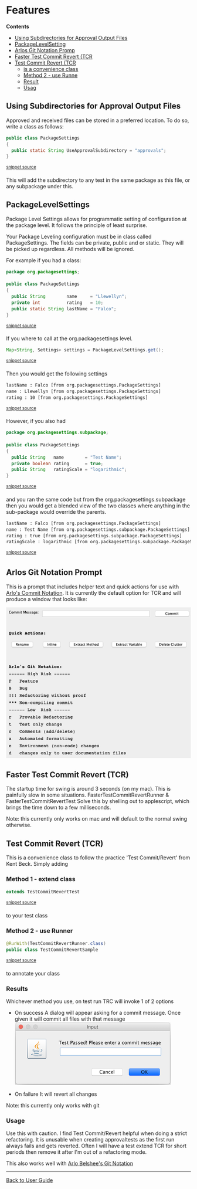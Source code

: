 <!--
GENERATED FILE - DO NOT EDIT
This file was generated by [MarkdownSnippets](https://github.com/SimonCropp/MarkdownSnippets).
Source File: /approvaltests/docs/mdsource/Features.source.md
To change this file edit the source file and then run MarkdownSnippets.
-->
<a id="top"></a>

# Features



<!-- START doctoc generated TOC please keep comment here to allow auto update -->
<!-- DON'T EDIT THIS SECTION, INSTEAD RE-RUN doctoc TO UPDATE -->
**Contents**

- [Using Subdirectories for Approval Output Files](#using-subdirectories-for-approval-output-files)
- [ PackageLevelSetting](#packagelevelsetting)
- [ Arlos Git Notation Promp](#arlos-git-notation-promp)
- [ Faster Test Commit Revert (TCR](#faster-test-commit-revert-tcr)
- [ Test Commit Revert (TCR](#test-commit-revert-tcr)
  - [ is a convenience class](#is-a-convenience-class)
  - [ Method 2 - use Runne](#method-2---use-runne)
  - [ Result](#result)
  - [ Usag](#usag)

<!-- END doctoc generated TOC please keep comment here to allow auto update -->
## Using Subdirectories for Approval Output Files
Approved and received files can be stored in a preferred location. To do so, write a class as follows: 

<!-- snippet: package_settings_approval_subdirectory -->
```java
public class PackageSettings
{
  public static String UseApprovalSubdirectory = "approvals";
}
```
<sup>[snippet source](/approvaltests/src/test/java/org/approvaltests/packagesettings/tests/PackageSettings.java#L3-L8)</sup>
<!-- endsnippet -->

This will add the subdirectory to any test in the same package as this file, or any subpackage under this.  

## PackageLevelSettings

Package Level Settings allows for programmatic setting of configuration at the package level. It follows the principle of least surprise.   

Your Package Leveling configuration must be in class called PackageSettings. The fields can be private, public and or static. They will be picked up regardless. All methods will be ignored.

For example if you had a class:

<!-- snippet: /approvaltests/src/test/java/org/packagesettings/PackageSettings.java -->
```java
package org.packagesettings;

public class PackageSettings
{
  public String        name     = "Llewellyn";
  private int          rating   = 10;
  public static String lastName = "Falco";
}

```
<sup>[snippet source](/approvaltests/src/test/java/org/packagesettings/PackageSettings.java#L1-L9)</sup>
<!-- endsnippet -->

If you where to call at the org.packagesettings level.

<!-- snippet: package_level_settings_get -->
```java
Map<String, Settings> settings = PackageLevelSettings.get();
```
<sup>[snippet source](/approvaltests/src/test/java/org/packagesettings/PackageSettingsTest.java#L13-L15)</sup>
<!-- endsnippet -->

Then you would get the following settings

<!-- snippet: /approvaltests/src/test/java/org/packagesettings/PackageSettingsTest.testRetriveValue.approved.txt -->
```txt
lastName : Falco [from org.packagesettings.PackageSettings] 
name : Llewellyn [from org.packagesettings.PackageSettings] 
rating : 10 [from org.packagesettings.PackageSettings] 

```
<sup>[snippet source](/approvaltests/src/test/java/org/packagesettings/PackageSettingsTest.testRetriveValue.approved.txt#L1-L4)</sup>
<!-- endsnippet -->

However, if you also had

<!-- snippet: /approvaltests/src/test/java/org/packagesettings/subpackage/PackageSettings.java -->
```java
package org.packagesettings.subpackage;

public class PackageSettings
{
  public String   name        = "Test Name";
  private boolean rating      = true;
  public String   ratingScale = "logarithmic";
}

```
<sup>[snippet source](/approvaltests/src/test/java/org/packagesettings/subpackage/PackageSettings.java#L1-L9)</sup>
<!-- endsnippet -->

and you ran the same code but from the org.packagesettings.subpackage  
then you would get a blended view of the two classes where anything in the sub-package would override the parents.

<!-- snippet: /approvaltests/src/test/java/org/packagesettings/subpackage/PackageSettingsTest.testRetriveValueWithOverRide.approved.txt -->
```txt
lastName : Falco [from org.packagesettings.PackageSettings] 
name : Test Name [from org.packagesettings.subpackage.PackageSettings] 
rating : true [from org.packagesettings.subpackage.PackageSettings] 
ratingScale : logarithmic [from org.packagesettings.subpackage.PackageSettings] 

```
<sup>[snippet source](/approvaltests/src/test/java/org/packagesettings/subpackage/PackageSettingsTest.testRetriveValueWithOverRide.approved.txt#L1-L5)</sup>
<!-- endsnippet -->


## Arlos Git Notation Prompt

This is a prompt that includes helper text and quick actions for use with [Arlo's Commit Notation](https://github.com/RefactoringCombos/ArlosCommitNotation).
It is currently the default option for TCR and will produce a window that looks like:

![prompt](/approvaltests/src/test/java/machine_specific_tests/approvaltests/testcommitrevert/ArlosGitNotationPromptTest.test.Mac_OS_X.approved.png)



## Faster Test Commit Revert (TCR)

The startup time for swing is around 3 seconds (on my mac). This is painfully slow in some situations. 
FasterTestCommitRevertRunner & FasterTestCommitRevertTest Solve this by shelling out to applescript, which 
brings the time down to a few milliseconds. 

Note: this currently only works on mac and will default to the normal swing otherwise. 

## Test Commit Revert (TCR)

This is a convenience class to follow the practice 'Test Commit/Revert' from Kent Beck. Simply adding
### Method 1 - extend class
<!-- snippet: test_commit_revert -->
```java
extends TestCommitRevertTest
```
<sup>[snippet source](/approvaltests/src/test/java/org/approvaltests/testcommitrevert/TestCommitRevertSample.java#L12-L14)</sup>
<!-- endsnippet -->
to your test class

### Method 2 - use Runner
<!-- snippet: test_commit_revert_runner -->
```java
@RunWith(TestCommitRevertRunner.class)
public class TestCommitRevertSample
```
<sup>[snippet source](/approvaltests/src/test/java/org/approvaltests/testcommitrevert/TestCommitRevertSample.java#L8-L11)</sup>
<!-- endsnippet -->
to annotate your class

### Results 

Whichever method you use, on test run TRC will invoke 1 of 2 options

*  On success
A dialog will appear asking for a commit message. Once given it will commit all files with that message
![prompt](images/commit_dialog.png)

* On failure
It will revert all changes

Note: this currently only works with git

### Usage

Use this with caution. I find Test Commit/Revert helpful when doing a strict refactoring. It is unusable when creating approvaltests as the first run always fails and gets reverted.
Often I will have a test extend TCR for short periods then remove it after I'm out of a refactoring mode.

This also works well with [Arlo Belshee's Git Notation](https://github.com/RefactoringCombos/ArlosCommitNotation) 


---

[Back to User Guide](README.md#top)
